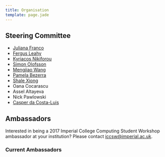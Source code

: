 ```yaml
---
title: Organisation
template: page.jade
---
```


## Steering Committee

* [Juliana Franco](https://www.doc.ic.ac.uk/~jvicent1/)
* [Fergus Leahy](http://fergusleahy.co.uk/)
* [Kyriacos Nikiforou](http://www.doc.ic.ac.uk/~kn910/)
* [Simon Olofsson](https://www.doc.ic.ac.uk/~so2015/)
* [Mengjiao Wang](https://ibug.doc.ic.ac.uk/people/mwang)
* [Pamela Bezerra](http://wp.doc.ic.ac.uk/aese/person/pamela/)
* [Shale Xiong](http://www.doc.ic.ac.uk/~sx14/)
* Oana Cocarascu
* Assel Altayeva
* Nick Pawlowski
* [Casper da Costa-Luis](https://caspersci.uk.to)

## Ambassadors

Interested in being a 2017 Imperial College Computing Student Workshop
ambassador at your institution? Please contact
[iccsw@imperial.ac.uk](mailto:iccsw@imperial.ac.uk).

### Current Ambassadors



<!-- ## Promotional Material
You can find the PDF versions of the promotional materials below.
* [Poster](promotionalM/poster.pdf)
* [Brochure](promotionalM/brochure.pdf)
* [Flyer](promotionalM/flyer.pdf) -->
